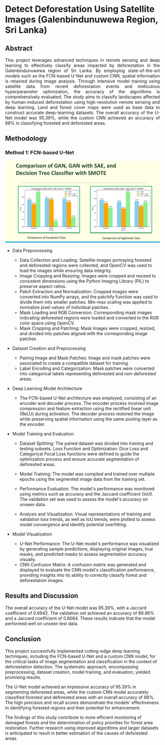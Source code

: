 # Detect Deforestation Using Satellite Images (Galenbindunuwewa Region, Sri Lanka) 

## Abstract

<div style="text-align: justify;">This project leverages advanced techniques in remote sensing and deep learning to effectively classify areas impacted by deforestation in the Galenbindunuwewa region of Sri Lanka. By employing state-of-the-art models such as the FCN-based U-Net and custom CNN, spatial information is retained during image analysis. Through intensive model training using satellite data from recent deforestation events and meticulous hyperparameter optimization, the accuracy of the algorithms is comprehensively evaluated. The study aims to classify landscapes affected by human-induced deforestation using high-resolution remote sensing and deep learning. Land and forest cover maps were used as base data to construct accurate deep-learning datasets. The overall accuracy of the U-Net model was 95.39%, while the custom CNN achieved an accuracy of 88% in classifying forested and deforested areas.</div>

## Methodology

### Method 1: FCN-based U-Net

![Figure 1](https://raw.githubusercontent.com/udayaKherath/Final-Year-Research/main/img3.png)
- Data Preprocessing
  - Data Collection and Loading: Satellite images portraying forested and deforested regions were collected, and OpenCV was used to load the images while ensuring data integrity.
  - Image Cropping and Resizing: Images were cropped and resized to consistent dimensions using the Python Imaging Library (PIL) to preserve aspect ratios.
  - Patch Extraction and Normalization: Cropped images were converted into NumPy arrays, and the patchify function was used to divide them into smaller patches. Min-max scaling was applied to normalize pixel values of individual patches.
  - Mask Loading and RGB Conversion: Corresponding mask images indicating deforested regions were loaded and converted to the RGB color space using OpenCV.
  - Mask Cropping and Patching: Mask images were cropped, resized, and divided into patches aligned with the corresponding image patches.

- Dataset Creation and Preprocessing
  - Pairing Image and Mask Patches: Image and mask patches were associated to create a compatible dataset for training.
  - Label Encoding and Categorization: Mask patches were converted into categorical labels representing deforested and non-deforested areas.
 
- Deep Learning Model Architecture
  - The FCN-based U-Net architecture was employed, consisting of an encoder and decoder process. The encoder process involved image compression and feature extraction using the rectified linear unit (ReLU) during activation. The decoder process restored the image while preserving spatial information using the same pooling layer as the encoder.
 
- Model Training and Evaluation
  - Dataset Splitting: The paired dataset was divided into training and testing subsets.
Loss Function and Optimization: Dice Loss and Categorical Focal Loss functions were defined to guide the optimization process and ensure accurate segmentation of deforested areas.

  - Model Training: The model was compiled and trained over multiple epochs using the segmented image data from the training set.
  - Performance Evaluation: The model's performance was monitored using metrics such as accuracy and the Jaccard coefficient (IoU). The validation set was used to assess the model's accuracy on unseen data.
  - Analysis and Visualization: Visual representations of training and validation loss trends, as well as IoU trends, were plotted to assess model convergence and identify potential overfitting.

- Model Visualization
  - U-Net Performance: The U-Net model's performance was visualized by generating sample predictions, displaying original images, true masks, and predicted masks to assess segmentation accuracy visually.
  - CNN Confusion Matrix: A confusion matrix was generated and displayed to evaluate the CNN model's classification performance, providing insights into its ability to correctly classify forest and deforestation images.

## Results and Discussion
The overall accuracy of the U-Net model was 95.39%, with a Jaccard coefficient of 0.8942. The validation set achieved an accuracy of 89.96% and a Jaccard coefficient of 0.8064. These results indicate that the model performed well on unseen test data.

## Conclusion

This project successfully implemented cutting-edge deep learning techniques, including the FCN-based U-Net and a custom CNN model, for the critical tasks of image segmentation and classification in the context of deforestation detection. The systematic approach, encompassing preprocessing, dataset creation, model training, and evaluation, yielded promising results.

The U-Net model achieved an impressive accuracy of 95.39% in segmenting deforested areas, while the custom CNN model accurately classified forested and deforested areas with an overall accuracy of 88%. The high precision and recall scores demonstrate the models' effectiveness in identifying forested regions and their potential for enhancement.

The findings of this study contribute to more efficient monitoring of damaged forests and the determination of policy priorities for forest area restoration. Further research using improved algorithms and larger datasets is anticipated to result in better estimation of the causes of deforested areas.
